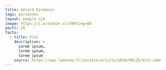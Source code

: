 ```yaml
---
title: Gérard Darmanin
tags: personnes
layout: people.njk
image: https://i.pravatar.cc/300?img=60
parti: LR
facts:
  - title: Viol
    description: >
      Lorem ipsum…
      lorem ipsum…
      lorem ipsum
    source: https://www.lemonde.fr/societe/article/2020/09/25/eric-zemmour-condamne-a-10-000-euros-d-amende-pour-injure-et-provocation-a-la-haine_6053635_3224.html
---
```




